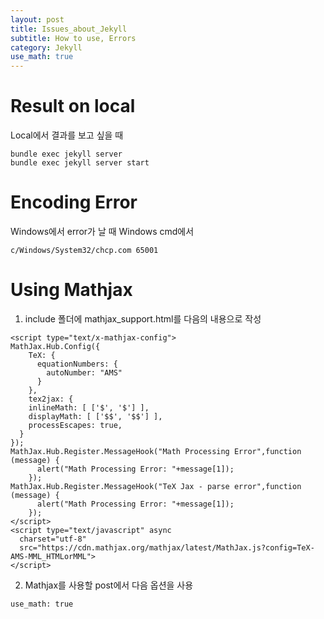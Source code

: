 ```yaml
---
layout: post
title: Issues_about_Jekyll
subtitle: How to use, Errors
category: Jekyll
use_math: true
---
```

# Result on local
Local에서 결과를 보고 싶을 때
```
bundle exec jekyll server
bundle exec jekyll server start
```

# Encoding Error
Windows에서 error가 날 때 Windows cmd에서
```
c/Windows/System32/chcp.com 65001
```

# Using Mathjax
1. include 폴더에 mathjax_support.html를 다음의 내용으로 작성
```
<script type="text/x-mathjax-config">
MathJax.Hub.Config({
    TeX: {
      equationNumbers: {
        autoNumber: "AMS"
      }
    },
    tex2jax: {
    inlineMath: [ ['$', '$'] ],
    displayMath: [ ['$$', '$$'] ],
    processEscapes: true,
  }
});
MathJax.Hub.Register.MessageHook("Math Processing Error",function (message) {
	  alert("Math Processing Error: "+message[1]);
	});
MathJax.Hub.Register.MessageHook("TeX Jax - parse error",function (message) {
	  alert("Math Processing Error: "+message[1]);
	});
</script>
<script type="text/javascript" async
  charset="utf-8"
  src="https://cdn.mathjax.org/mathjax/latest/MathJax.js?config=TeX-AMS-MML_HTMLorMML">
</script>
```
2. Mathjax를 사용할 post에서 다음 옵션을 사용
```
use_math: true
```
